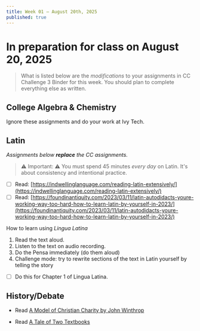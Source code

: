 ```yaml
---
title: Week 01 — August 20th, 2025
published: true
---
```


# In preparation for class on **August 20, 2025**

> What is listed below are the _modifications_ to your assignments in CC Challenge 3 Binder for this week. You should plan to complete everything else as written. 

## College Algebra & Chemistry

Ignore these assignments and do your work at Ivy Tech. 

## Latin

_Assignments below **replace** the CC assignments._

> ⚠️ Important: ⚠️ You must spend 45 minutes _every day_ on Latin. It's about consistency and intentional practice. 

- [ ] Read: [https://indwellinglanguage.com/reading-latin-extensively/](https://indwellinglanguage.com/reading-latin-extensively/)
- [ ] Read: [https://foundinantiquity.com/2023/03/11/latin-autodidacts-youre-working-way-too-hard-how-to-learn-latin-by-yourself-in-2023/](https://foundinantiquity.com/2023/03/11/latin-autodidacts-youre-working-way-too-hard-how-to-learn-latin-by-yourself-in-2023/)

How to learn using *Lingua Latina*
1. Read the text aloud. 
2. Listen to the text on audio recording. 
3. Do the Pensa immediately (do them aloud)
4. Challenge mode: try to rewrite sections of the text in Latin yourself by telling the story

- [ ] Do this for Chapter 1 of Lingua Latina. 

## History/Debate

- Read [A Model of Christian Charity by John Winthrop](https://www.gilderlehrman.org/sites/default/files/inline-pdfs/A%20Model%20of%20Christian%20Charity_Full%20Text.pdf)

- Read [A Tale of Two Textbooks](/resources/two-textbooks.pdf)

